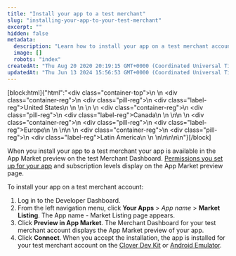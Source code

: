 ```yaml
---
title: "Install your app to a test merchant"
slug: "installing-your-app-to-your-test-merchant"
excerpt: ""
hidden: false
metadata: 
  description: "Learn how to install your app on a test merchant account and see the App Market preview on the test Merchant Dashboard."
  image: []
  robots: "index"
createdAt: "Thu Aug 20 2020 20:19:15 GMT+0000 (Coordinated Universal Time)"
updatedAt: "Thu Jun 13 2024 15:56:53 GMT+0000 (Coordinated Universal Time)"
---
```

<meta name=" description" content="Learn how to install your app on a test merchant account and see the App Market preview on the test Merchant Dashboard." >

[block:html]{"html":"<div class=\"container-top\">\n  <!--United States-->\n  <div class=\"container-reg\">\n    <div class=\"pill-reg\">\n      <div class=\"label-reg\">United States</div>\n    </div>\n  </div>\n  \n  <!--Canada-->\n  <div class=\"container-reg\">\n    <div class=\"pill-reg\">\n      <div class=\"label-reg\">Canada</div>\n    </div>\n  </div>\n\n  <!--Europe-->\n  <div class=\"container-reg\">\n    <div class=\"pill-reg\">\n      <div class=\"label-reg\">Europe</div>\n    </div>\n  </div>\n\n  <!--Latin America-->\n  <div class=\"container-reg\">\n    <div class=\"pill-reg\">\n      <div class=\"label-reg\">Latin America</div>\n    </div>\n  </div>\n</div>\n\n\n<!--Css-->\n<style>\n.container-top {\n  top: -15px;\n  position: relative;\n  margin-bottom: -5px;\n}\n\n.container-reg {\n  align-items: center;\n  min-width: auto; \n  width: fit-content;\n  text-align: left;\n  overflow: auto;\n  display: inline-block; \n}\n\n/*Pill format REG*/\n.pill-reg {\n  background: #44BB44;\n  border: .5px solid #44BB44;\n  margin-left: 5px;\n  overflow: auto;\n  display: flex; \n  justify-content: center; \n  align-items: center; \n  border-radius: 10px;\n  height: 1.8rem;\n  margin-top: 10px;\n  margin-bottom: 1.5px; \n  padding: 0 10px; \n}\n\n/*Text FORMAT inside REG pills */\n.pill-reg .label-reg, \n.pill-reg__addon .label-reg \n{\n  font-style: normal;\n  font-weight: normal;\n  font-size: 12px;\n  color: #fff;\n  vertical-align: middle;\n  margin: 0;\n  padding: 0 5px;\n}\n</style>"}[/block]

When you install your app to a test merchant your app is available in the App Market preview on the test Merchant Dashboard. [Permissions you set up for your app](https://docs.clover.com/docs/permissions) and subscription levels display on the App Market preview page.

To install your app on a test merchant account:

1. Log in to the Developer Dashboard.
2. From the left navigation menu, click **Your Apps** > _App name_ > **Market Listing**. The App name - Market Listing page appears.
3. Click **Preview in App Market**. The Merchant Dashboard for your test merchant account displays the App Market preview of your app.
4. Click **Connect**. When you accept the installation, the app is installed for your test merchant account on the [Clover Dev Kit](https://docs.clover.com/docs/clover-dev-kits) or [Android Emulator](https://docs.clover.com/docs/android-emulator-overview).
